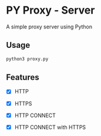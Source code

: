 # PY Proxy - Server

A simple proxy server using Python

## Usage

```bash
python3 proxy.py
```

## Features

- [x] HTTP
- [x] HTTPS
- [x] HTTP CONNECT
- [x] HTTP CONNECT with HTTPS


